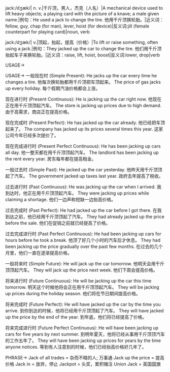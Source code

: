 jack:/dʒæk/| n. v.|千斤顶，男人，杰克（人名）|A mechanical device used to lift heavy objects; a playing card with the picture of a knave; a male given name.|例句：He used a jack to change the tire. 他用千斤顶换轮胎。|近义词：fellow, guy, chap (for man), lever, hoist (for device)|反义词:jill (female counterpart for playing card)|noun, verb

jack:/dʒæk/| v.|顶起，抬起，提高（价格）|To lift or raise something, often using a jack.|例句：They jacked up the car to change the tire. 他们用千斤顶抬起车子来换轮胎。|近义词：raise, lift, hoist, boost|反义词:lower, drop|verb


USAGE->

USAGE->
一般现在时 (Simple Present):
He jacks up the car every time he changes a tire.  他每次换轮胎都用千斤顶把车顶起来。
The price of gas jacks up every holiday. 每个假期汽油价格都会上涨。

现在进行时 (Present Continuous):
He is jacking up the car right now. 他现在正在用千斤顶顶起汽车。
The store is jacking up prices due to high demand. 由于高需求，商店正在提高价格。

现在完成时 (Present Perfect):
He has jacked up the car already. 他已经把车顶起来了。
The company has jacked up its prices several times this year.  这家公司今年已经多次提价了。

现在完成进行时 (Present Perfect Continuous):
He has been jacking up cars all day. 他一整天都在用千斤顶顶起汽车。
The landlord has been jacking up the rent every year. 房东每年都在提高租金。


一般过去时 (Simple Past):
He jacked up the car yesterday. 他昨天用千斤顶顶起了汽车。
The government jacked up taxes last year. 政府去年提高了税收。

过去进行时 (Past Continuous):
He was jacking up the car when I arrived. 我到达时，他正在用千斤顶顶起汽车。
They were jacking up prices while claiming a shortage. 他们一边声称短缺一边抬高价格。

过去完成时 (Past Perfect):
He had jacked up the car before I got there. 在我到达之前，他已经用千斤顶顶起了汽车。
They had already jacked up the price before the sale. 他们在促销之前就已经提高了价格。

过去完成进行时 (Past Perfect Continuous):
He had been jacking up cars for hours before he took a break. 他顶了好几个小时的汽车后才休息。
They had been jacking up the price gradually over the past few months.  在过去的几个月里，他们一直在逐渐提高价格。


一般将来时 (Simple Future):
He will jack up the car tomorrow. 他明天会用千斤顶顶起汽车。
They will jack up the price next week. 他们下周会提高价格。

将来进行时 (Future Continuous):
He will be jacking up the car this time tomorrow. 明天这个时候他将会正在用千斤顶顶起汽车。
They will be jacking up prices during the holiday season. 他们将在节日期间提高价格。

将来完成时 (Future Perfect):
He will have jacked up the car by the time you arrive.  到你到达的时候，他将已经用千斤顶顶起了汽车。
They will have jacked up the price by the end of the year. 到年底，他们将已经提高了价格。

将来完成进行时 (Future Perfect Continuous):
He will have been jacking up cars for five years by next summer. 到明年夏天，他将已经从事用千斤顶顶汽车的工作五年了。
They will have been jacking up prices for years by the time anyone notices. 等到有人注意到的时候，他们已经抬高价格好几年了。


PHRASE->
Jack of all trades =  杂而不精的人; 万事通
Jack up the price = 提高价格
Jack in = 放弃，停止
Jackpot =  头奖，累积赌注
Union Jack =  英国国旗
